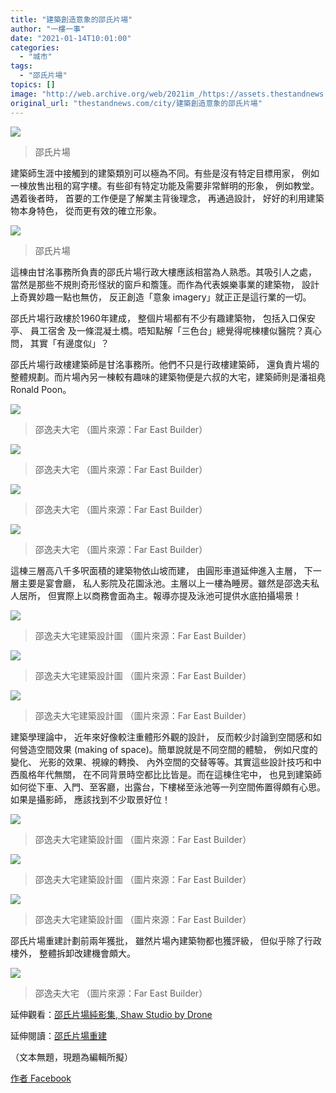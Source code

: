 ```yaml
---
title: "建築創造意象的邵氏片場"
author: "一樓一事"
date: "2021-01-14T10:01:00"
categories:
  - "城市"
tags:
  - "邵氏片場"
topics: []
image: "http://web.archive.org/web/2021im_/https://assets.thestandnews.com/media/photos/shaw3_huCQZ_xZmqUuI.jpg"
original_url: "thestandnews.com/city/建築創造意象的邵氏片場"
---
```

![](http://web.archive.org/web/2021im_/https://assets.thestandnews.com/media/photos/shaw3_huCQZ_xZmqUuI.jpg)
> 邵氏片場

建築師生涯中接觸到的建築類別可以極為不同。有些是沒有特定目標用家， 例如一棟放售出租的寫字樓。有些卻有特定功能及需要非常鮮明的形象， 例如教堂。遇着後者時， 首要的工作便是了解業主背後理念， 再通過設計， 好好的利用建築物本身特色， 從而更有效的確立形象。

![](http://web.archive.org/web/2021im_/https://assets.thestandnews.com/media/photos/shaw2_o1RWC_0qDe2Gs.jpg)
> 邵氏片場

這棟由甘洺事務所負責的邵氏片場行政大樓應該相當為人熟悉。其吸引人之處， 當然是那些不規則奇形怪狀的窗戶和簷篷。而作為代表娛樂事業的建築物， 設計上奇異妙趣一點也無仿， 反正創造「意象 imagery」就正正是這行業的一切。

邵氏片場行政樓於1960年建成， 整個片場都有不少有趣建築物， 包括入口保安亭、 員工宿舍 及一條混凝土橋。唔知點解「三色台」總覺得呢棟樓似醫院？真心問， 其實「有邊度似」？

邵氏片場行政樓建築師是甘洺事務所。他們不只是行政樓建築師， 還負責片場的整體規劃。而片場內另一棟較有趣味的建築物便是六叔的大宅，建築師則是潘祖堯 Ronald Poon。

![](http://web.archive.org/web/2021im_/https://assets.thestandnews.com/media/photos/Far20East20Builder10_6xouD_RRS4rNU.jpg)
> 邵逸夫大宅 （圖片來源：Far East Builder）

![](http://web.archive.org/web/2021im_/https://assets.thestandnews.com/media/photos/Far20East20Builder11_PoNmd_XAFddIC.jpg)
> 邵逸夫大宅 （圖片來源：Far East Builder）

![](http://web.archive.org/web/2021im_/https://assets.thestandnews.com/media/photos/Far20East20Builder12_W7cea_LR05TC6.jpg)
> 邵逸夫大宅 （圖片來源：Far East Builder）

![](http://web.archive.org/web/2021im_/https://assets.thestandnews.com/media/photos/Far20East20Builder9_qAmfA_ySHQ8KA.jpg)
> 邵逸夫大宅 （圖片來源：Far East Builder）

這棟三層高八千多呎面積的建築物依山坡而建， 由圓形車道延伸進入主層， 下一層主要是宴會廳， 私人影院及花園泳池。主層以上一樓為睡房。雖然是邵逸夫私人居所， 但實際上以商務會面為主。報導亦提及泳池可提供水底拍攝場景！

![](http://web.archive.org/web/2021im_/https://assets.thestandnews.com/media/photos/Far20East20Builder1_sTayM_GcDjczI.jpg)
> 邵逸夫大宅建築設計圖 （圖片來源：Far East Builder）

![](http://web.archive.org/web/2021im_/https://assets.thestandnews.com/media/photos/Far20East20Builder2_NgPeA_5JFOoSj.jpg)
> 邵逸夫大宅建築設計圖 （圖片來源：Far East Builder）

![](http://web.archive.org/web/2021im_/https://assets.thestandnews.com/media/photos/Far20East20Builder4_Jq4dK_8ZPgdvH.jpg)
> 邵逸夫大宅建築設計圖 （圖片來源：Far East Builder）

建築學理論中， 近年來好像較注重體形外觀的設計， 反而較少討論到空間感和如何營造空間效果 (making of space)。簡單說就是不同空間的體驗， 例如尺度的變化、 光影的效果、視線的轉換、 內外空間的交替等等。其實這些設計技巧和中西風格年代無關， 在不同背景時空都比比皆是。而在這棟住宅中， 也見到建築師如何從下車、入門、至客廳，出露台，下樓梯至泳池等一列空間佈置得頗有心思。如果是攝影師， 應該找到不少取景好位！

![](http://web.archive.org/web/2021im_/https://assets.thestandnews.com/media/photos/Far20East20Builder5_2ygeC_HxNyOWH.jpg)
> 邵逸夫大宅建築設計圖 （圖片來源：Far East Builder）

![](http://web.archive.org/web/2021im_/https://assets.thestandnews.com/media/photos/Far20East20Builder6_xjJ2U_7tc3Ht1.jpg)
> 邵逸夫大宅建築設計圖 （圖片來源：Far East Builder）

![](http://web.archive.org/web/2021im_/https://assets.thestandnews.com/media/photos/Far20East20Builder7_SPfCl_TKg2SHZ.jpg)
> 邵逸夫大宅建築設計圖 （圖片來源：Far East Builder）

邵氏片場重建計劃前兩年獲批， 雖然片場內建築物都也獲評級， 但似乎除了行政樓外， 整體拆卸改建機會頗大。

![](http://web.archive.org/web/2021im_/https://assets.thestandnews.com/media/photos/Far20East20Builder3_yUfwy_MU80occ.jpg)
> 邵逸夫大宅 （圖片來源：Far East Builder）

延伸觀看：[邵氏片場純影集, Shaw Studio by Drone](http://web.archive.org/web/20211229092326/http://www.skywalker.autozine.org/Place/686_Shaw_Studio/P1.html?fbclid=IwAR0SkzkxrF6LzKMCxjxeZIJqHWYWmEnibkJT5prqPDT-wKVmXlfq5nE--qU)

延伸閱讀：[邵氏片場重建](http://web.archive.org/web/20211229092326/https://www.mpweekly.com/culture/%e5%8c%97%e8%a7%92%e7%9a%87%e9%83%bd%e6%88%b2%e9%99%a2-%e6%b2%b9%e9%ba%bb%e5%9c%b0%e6%88%b2%e9%99%a2-%e6%b8%85%e8%8f%af%e6%88%b2%e9%99%a2-44403?fbclid=IwAR02LcicfAgG5JSUSdMBKyxlG9rolDTtwFTKymFGWcGVWuy3msobbeXSbzQ)

（文本無題，現題為編輯所擬）

[作者 Facebook](http://web.archive.org/web/20211229092326/https://www.facebook.com/%E4%B8%80%E6%A8%93%E4%B8%80%E4%BA%8B-One-Building-One-Story-102632728282038)